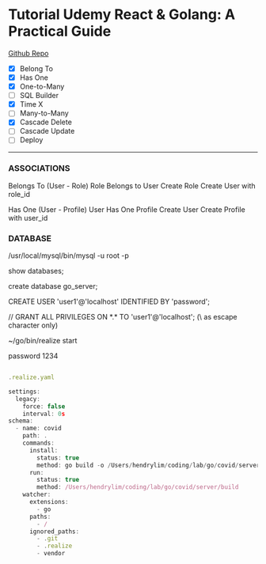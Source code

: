 # Tutorial Udemy React & Golang: A Practical Guide
[Github Repo](https://github.com/myhendry/fiber_react_tutorial)

- [x] Belong To
- [x] Has One
- [x] One-to-Many
- [ ] SQL Builder
- [x] Time X
- [ ] Many-to-Many
- [x] Cascade Delete
- [ ] Cascade Update 
- [ ] Deploy

---
### ASSOCIATIONS
Belongs To (User - Role) Role Belongs to User
Create Role
Create User with role_id

Has One (User - Profile) User Has One Profile
Create User
Create Profile with user_id
### DATABASE
/usr/local/mysql/bin/mysql -u root -p

show databases;

create database go_server;

CREATE USER 'user1'@'localhost' IDENTIFIED BY 'password';

// GRANT ALL PRIVILEGES ON \*.\* TO 'user1'@'localhost';
(\ as escape character only)

~/go/bin/realize start

password 1234

```javascript

.realize.yaml

settings:
  legacy:
    force: false
    interval: 0s
schema:
  - name: covid
    path: .
    commands:
      install:
        status: true
        method: go build -o /Users/hendrylim/coding/lab/go/covid/server/build
      run:
        status: true
        method: /Users/hendrylim/coding/lab/go/covid/server/build
    watcher:
      extensions:
        - go
      paths:
        - /
      ignored_paths:
        - .git
        - .realize
        - vendor

```
